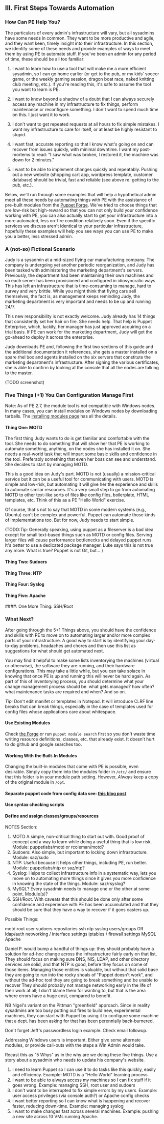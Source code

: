 III. First Steps Towards Automation
-----


### How Can PE Help You?

The particulars of every admin's infrastructure will vary, but all sysadmins have some needs in common. They want to be more productive and agile, and they want keen, timely insight into their infrastructure. In this section, we identify some of these needs and provide examples of ways to meet them by using PE to automate stuff. If you've been an admin for any period of time, these should be all too familiar:

1. I want to learn how to use a tool that will make me a more efficient sysadmin, so I can go home earlier (or get to the pub, or my kids' soccer game, or the weekly gaming session, dragon boat race, naked knitting club meeting, etc.). If you're reading this, it's safe to assume the tool you want to learn is PE.

2. I want to know beyond a shadow of a doubt that I can always securely access any machine in my infrastructure to fix things, perform maintenance or reconfigure something. I don't want to spend much time on this. I just want it to work.

3. I don't want to get repeated requests at all hours to fix simple mistakes. I want my infrastructure to care for itself, or at least be highly resistant to stupid.

4. I want fast, accurate reporting so that I know what's going on and can recover from issues quickly, with minimal downtime. I want my post-mortems to read: "I saw what was broken, I restored it, the machine was down for 2 minutes."

5. I want to be able to implement changes quickly and repeatably. Pushing out a new website (shopping cart app, wordpress template, customer database) should be trivial, fast and reliable (see above re: getting to the pub, etc.).

Below, we'll run through some examples that will help a hypothetical admin meet all these needs by automating things with PE with the assistance of pre-built modules from the [Puppet Forge](http://forge.puppetlabs.com).  We've tried to choose things that are low-risk but high-reward so that you can not only build your confidence working with PE, you can also actually start to get your infrastructure into a more automated, less on-fire condition relatively soon. Even if the specific services we discuss aren't identical to your particular infrastructure, hopefully these examples will help you see ways you can use PE to make you a better, less stressed admin. 

### A (not-so) Fictional Scenario

Judy is a sysadmin at a mid-sized flying car manufacturing company. The company is undergoing yet another periodic reorganization, and Judy has been tasked with administering the marketing department's servers. Previously, the department had been maintaining their own machines and so each server has been provisioned and configured in idiosyncratic ways. This has left an infrastructure that is time-consuming to manage, hard to survey and very brittle. While you might think that flying cars sell themselves, the fact is, as management keeps reminding Judy, the marketing department is very important and needs to be up and running 24/7.

This new responsibility is not exactly welcome. Judy already has 14 things that consistently set her hair on fire. She needs help. That help is Puppet Enterprise, which, luckily, her manager has just approved acquiring on a trial basis. If PE can work for the marketing department, Judy will get the go-ahead to deploy it across the enterprise.

Judy downloads PE and, following the first two sections of this guide and the additional documentation it references, she gets a master installed on a spare rhel box and agents installed on the six servers that constitute the marketing department's infrastructure. After signing the various certificates, she is able to confirm by looking at the console that all the nodes are talking to the master.

(TODO screenshot)

### Five Things (+1) You Can Configuration Manage First

Note: As of PE 2.7, the module tool is not compatible with Windows nodes. In many cases, you can install modules on Windows nodes by downloading tarballs. The [installing modules page](http://docs.puppetlabs.com/puppet/2.7/reference/modules_installing.html) has all the details.

#### Thing One: MOTD

The first thing Judy wants to do is get familiar and comfortable with the tool. She needs to do something that will show her that PE is working to automate something, anything, on the nodes she has installed it on. She needs a real-world task that will impart some basic skills and confidence in the tool. Preferably something that even her boss can see and understand. She decides to start by managing MOTD.

This is a good idea on Judy's part. MOTD is not (usually) a mission-critical service but it can be a useful tool for communicating with users. MOTD  is simple and low-risk, but automating it will give her the experience and skills to automate similar resources. It's a very small step to go from automating MOTD to other text-like sorts of files like config files, boilerplate, HTML templates, etc.  Think of this as a PE "Hello World" exercise. 

Of course, that's not to say that MOTD in some modern systems (e.g., Ubuntu) can't be complex and powerful. Puppet can automate those kinds of implementations too. But for now, Judy needs to start simple.



(TODO:*Tip:* Generally speaking, using puppet as a fileserver is a bad idea except for small text-based things such as MOTD or config files. Serving larger files will cause performance bottlenecks and delayed puppet runs. It's better to use a dedicated package manager.  Luke says this is not true any more. What is true? Puppet is not Git, but...  )

#### Thing Two: Sudoers

#### Thing Three: NTP

#### Thing Four: Syslog

#### Thing Five: Apache

####: One More Thing: SSH/Root


###	What Next?

 
After going through the 5+1 Things above, you should have the confidence and skills with PE to move on to automating larger and/or more complex parts of your infrastructure. A good way to start is by identifying your day-to-day problems, headaches and chores and then use this list as suggestions for what should get automated next.
 
 You may find it helpful to make some lists inventorying the machines (virtual or otherwise), the software they are running, and their hardware configurations. This may take a little while, but you can take solace in knowing that once PE is up and running this will never be hard again. As part of this of inventorying process, you should determine what your change management process should be: what gets managed? how often? what maintenance tasks are required and when? And so on. 

*Tip:* Don't edit manifet or templates in Notepad. It will introduce CLRF line breaks that can break things, especially in the case of templates used for config files whose applications care about whitespace.



#### Use Existing Modules
Check [the Forge](https://forge.puppetlabs.com) or run `puppet module search` first so you don't waste time writing resource definitions, classes, etc. that already exist. It doesn't hurt to do github and google searches too.

#### Working With the Built-In Modules
Changing the built-in modules that come with PE is possible, even desirable. Simply copy them into the modules folder in `/etc/` and ensure that this folder is in your module path setting. However, *Always* keep a copy of the original module in `/opt`. 

#### Separate puppet code from config data see: [this blog post](http://puppetlabs.com/blog/the-problem-with-separating-data-from-puppet-code/)

#### Use syntax checking scripts

#### Define and assign classes/groups/resources


NOTES Section:

1. MOTD A simple, non-critical thing to start out with. Good proof of concept and a way to learn while doing a useful thing that is low risk. Module: puppetlabs/motd or rcoleman/motd?
2. Sudoers: Also simple, but important to locking down infrastructure. Module: saz/sudo
3. NTP: Useful because it helps other things, including PE, run better. Module: puppetlabs/ntp or saz/ntp?
4. Syslog: Helps to collect infrastructure info in a systematic way, lets you move on to automating more things since it gives you more confidence in knowing the state of the things. Module: saz/rsyslog?
5. MySQL? Every sysadmin needs to manage one or the other at some point. Module(s)?
6. SSH/Root. With caveats that this should be done only after some confidence and experience with PE has been accumulated and that they should be sure that they have a way to recover if it goes casters up. 

Possible Things:

motd
root user
sudoers
repositories
ssh
ntp
syslog
users/groups OR ldap/auth
networking / interface settings
iptables / firewall settings 
MySQL
Apache  

Daniel P.  would bump a handful of things up: they should probably have a solution for ad-hoc change across the infrastructure fairly early on that list.
They should focus on making sure DNS, NIS, LDAP, and other directory services are solid, and that NTP is good, before they focus on some of those items.
Managing those entities is valuable, but without that solid base they are going to run into the rocky shoals of "Puppet doesn't work", and without the ad-hoc tool they are going to break something and be unable to recover
They should probably not manage networking early in the life of their work at all; I don't blame them for wanting to, but that is the area where errors have a huge cost, compared to benefit. 

NB Nigel's variant on the Pittman "greenfield" approach. Since in reality sysadmins are too busy putting out fires to build new, experimental machines, they can start with Puppet by using it to configure some machine that a dept. has been asking for that has been perennially back-burnered.

Don't forget Jeff's passwordless login example. Check email followup. 
                    
Addressing Windows users is important. Either give some alternate modules, or provide call-outs with the steps a Win Admin would take.

Recast this as "5 Whys" as in the why are we doing these five things. Use a story about a sysadmin who needs to update his company's website. 

1. I need to learn Puppet so I can use it to do tasks like this quickly, easily and efficiency. Example: MOTD is a "Hello World" learning process.
2. I want to be able to always access my machines so I can fix stuff if it goes wrong.  Example: managing SSH, root user and sudoers
3. I don't want to be interrupted to fix simple errors by my users. Example: user access privileges (via console auth?) or Apache config checks
4. I want better reporting so I can know what is happening and recover faster, reducing down-time. Example: managing syslog 
5. I want to make changes fast across several machines. Example: pushing a new site across 10 VMs running Apache.
